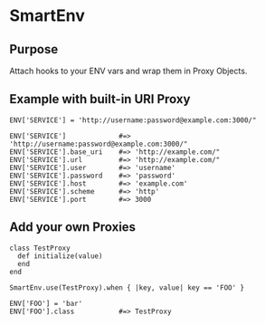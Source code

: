 # SmartEnv

## Purpose
Attach hooks to your ENV vars and wrap them in Proxy Objects.

## Example with built-in URI Proxy
    ENV['SERVICE'] = 'http://username:password@example.com:3000/"

    ENV['SERVICE']             #=> 'http://username:password@example.com:3000/"
    ENV['SERVICE'].base_uri    #=> 'http://example.com/"
    ENV['SERVICE'].url         #=> 'http://example.com/"
    ENV['SERVICE'].user        #=> 'username'
    ENV['SERVICE'].password    #=> 'password'
    ENV['SERVICE'].host        #=> 'example.com'
    ENV['SERVICE'].scheme      #=> 'http'
    ENV['SERVICE'].port        #=> 3000

## Add your own Proxies
    class TestProxy
      def initialize(value)
      end
    end

    SmartEnv.use(TestProxy).when { |key, value| key == 'FOO' }

    ENV['FOO'] = 'bar'
    ENV['FOO'].class           #=> TestProxy
